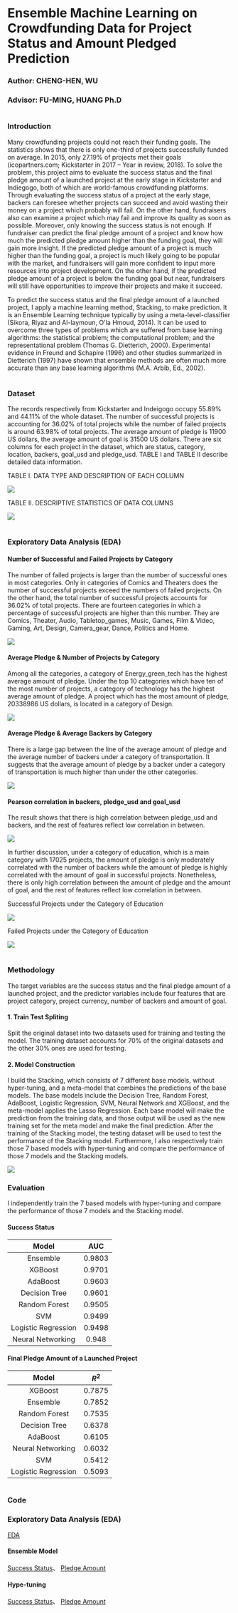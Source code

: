 # Ensemble Machine Learning on Crowdfunding Data for Project Status and Amount Pledged Prediction
### Author: CHENG-HEN, WU
### Advisor: FU-MING, HUANG Ph.D
#  
### Introduction
Many crowdfunding projects could not reach their funding goals. The statistics shows that there is only one-third of projects successfully funded on average. In 2015, only 27.19% of projects met their goals (icopartners.com; Kickstarter in 2017 – Year in review, 2018). To solve the problem, this project aims to evaluate the success status and the final pledge amount of a launched project at the early stage in Kickstarter and Indiegogo, both of which are world-famous crowdfunding platforms. Through evaluating the success status of a project at the early stage, backers can foresee whether projects can succeed and avoid wasting their money on a project which probably will fail. On the other hand, fundraisers also can examine a project which may fail and improve its quality as soon as possible. Moreover, only knowing the success status is not enough. If fundraiser can predict the final pledge amount of a project and know how much the predicted pledge amount higher than the funding goal, they will gain more insight. If the predicted pledge amount of a project is much higher than the funding goal, a project is much likely going to be popular with the market, and fundraisers will gain more confident to input more resources into project development. On the other hand, if the predicted pledge amount of a project is below the funding goal but near, fundraisers will still have opportunities to improve their projects and make it succeed.
  
To predict the success status and the final pledge amount of a launched project, I apply a machine learning method, Stacking, to make prediction. It is an Ensemble Learning technique typically by using a meta-level-classifier (Sikora, Riyaz and Al-laymoun, O'la Hmoud, 2014). It can be used to overcome three types of problems which are suffered from base learning algorithms: the statistical problem; the computational problem; and the representational problem (Thomas G. Dietterich, 2000). Experimental evidence in Freund and Schapire (1996) and other studies summarized in Dietterich (1997) have shown that ensemble methods are often much more accurate than any base learning algorithms (M.A. Arbib, Ed., 2002).
#  
### Dataset
The records respectively from Kickstarter and Indeigogo occupy 55.89% and 44.11% of the whole dataset. The number of successful projects is accounting for 36.02% of total projects while the number of failed projects is around 63.98% of total projects. The average amount of pledge is 11900 US dollars, the average amount of goal is 31500 US dollars. There are six columns for each project in the dataset, which are status, category, location, backers, goal_usd and pledge_usd. TABLE I and TABLE II describe detailed data information.

TABLE I. DATA TYPE AND DESCRIPTION OF EACH COLUMN
<p align="left">
  <img src="https://github.com/albert0796/MachineLearning/blob/master/Paper_CrowdFunding/data/DATA%20TYPE%20AND%20DESCRIPTION%20OF%20EACH%20COLUMN.png">
<p>

TABLE II. DESCRIPTIVE STATISTICS OF DATA COLUMNS
<p align="left">
  <img src="https://github.com/albert0796/MachineLearning/blob/master/Paper_CrowdFunding/data/TABLE%20II.%20DESCRIPTIVE%20STATISTICS%20OF%20DATA%20COLUMNS.png">
<p>

#
### Exploratory Data Analysis (EDA)
#### Number of Successful and Failed Projects by Category   
The number of failed projects is larger than the number of successful ones in most categories. Only in categories of Comics and Theaters does the number of successful projects exceed the numbers of failed projects. On the other hand, the total number of successful projects accounts for 36.02% of total projects. There are fourteen categories in which a percentage of successful projects are higher than this number. They are Comics, Theater, Audio, Tabletop_games, Music, Games, Film & Video, Gaming, Art, Design, Camera_gear, Dance, Politics and Home.
<p align="left">
  <img src="https://github.com/albert0796/MachineLearning/blob/master/Paper_CrowdFunding/data/Number%20of%20Successful%20and%20Failed%20Projects%20by%20Category.png">
<p>

#### Average Pledge & Number of Projects by Category
Among all the categories, a category of Energy_green_tech has the highest average amount of pledge. Under the top 10 categories which have ten of the most number of projects, a category of technology has the highest average amount of pledge. A project which has the most amount of pledge, 20338986 US dollars, is located in a category of Design.
<p align="left">
  <img src="https://github.com/albert0796/MachineLearning/blob/master/Paper_CrowdFunding/data/Average%20Pledge%20%26%20Number%20of%20Projects%20by%20Category.png">
<p>

#### Average Pledge & Average Backers by Category
There is a large gap between the line of the average amount of pledge and the average number of backers under a category of transportation. It suggests that the average amount of pledge by a backer under a category of transportation is much higher than under the other categories.
<p align="left">
  <img src="https://github.com/albert0796/MachineLearning/blob/master/Paper_CrowdFunding/data/Average%20Pledge%20%26%20Average%20Backers%20by%20Category.png">
<p>

#### Pearson correlation in backers, pledge_usd and goal_usd
The result shows that there is high correlation between pledge_usd and backers, and the rest of features reflect low correlation in between.
<p align="left">
  <img src="https://github.com/albert0796/MachineLearning/blob/master/Paper_CrowdFunding/data/Pearson%20correlation%20in%20backers%2C%20pledge_usd%20and%20goal_usd.png">
<p>
In further discussion, under a category of education, which is a main category with 17025 projects, the amount of pledge is only moderately correlated with the number of backers while the amount of pledge is highly correlated with the amount of goal in successful projects. Nonetheless, there is only high correlation between the amount of pledge and the amount of goal, and the rest of features reflect low correlation in between.

Successful Projects under the Category of Education</div>
<p align="left">
  <img src="https://github.com/albert0796/MachineLearning/blob/master/Paper_CrowdFunding/data/Pearson%20Correlation%20in%20Features%20in%20Successful%20Projects%20under%20the%20Category%20of%20Education.png">
<p>

Failed Projects under the Category of Education
<p align="left">
  <img src="https://github.com/albert0796/MachineLearning/blob/master/Paper_CrowdFunding/data/Pearson%20Correlation%20in%20Features%20in%20Failed%20Projects%20under%20the%20Category.png">
<p>

#
### Methodology
The target variables are the success status and the final pledge amount of a launched project, and the predictor variables include four features that are project category, project currency, number of backers and amount of goal. 
#### 1. Train Test Spliting
Split the original dataset into two datasets used for training and testing the model. The training dataset accounts for 70% of the original datasets and the other 30% ones are used for testing. 
#### 2. Model Construction
I build the Stacking, which consists of 7 different base models, without hyper-tuning, and a meta-model that combines the predictions of the base models. The base models include the Decision Tree, Random Forest, AdaBoost, Logistic Regression, SVM, Neural Network and XGBoost, and the meta-model applies the Lasso Regression. Each base model will make the prediction from the training data, and those output will be used as the new training set for the meta model and make the final prediction. After the training of the Stacking model, the testing dataset will be used to test the performance of the Stacking model. Furthermore, I also respectively train those 7 based models with hyper-tuning and compare the performance of those 7 models and the Stacking models. 
<p align="left">
  <img src="https://github.com/albert0796/MachineLearning/blob/master/Paper_CrowdFunding/data/stacking.png">
<p>
  
### Evaluation
I independently train the 7 based models with hyper-tuning and compare the performance of those 7 models and the Stacking model.
#### Success Status
| Model | AUC |
| :----:| :----: |
| Ensemble | 0.9803 |
| XGBoost | 0.9701 |
| AdaBoost | 0.9603 |
| Decision Tree | 0.9601 |
| Random Forest | 0.9505 |
| SVM | 0.9499 |
| Logistic Regression | 0.9498 |
| Neural Networking | 0.948 |
#### Final Pledge Amount of a Launched Project
| Model | $R^{2}$ |
| :----: | :----: |
| XGBoost | 0.7875 |
| Ensemble | 0.7852 |
| Random Forest | 0.7535 |
| Decision Tree | 0.6378 |
| AdaBoost | 0.6105 |
| Neural Networking |0.6032 |
| SVM | 0.5412 |
| Logistic Regression | 0.5093 |
#
### Code
### Exploratory Data Analysis (EDA)
[EDA](https://github.com/albert0796/MachineLearning/blob/master/Paper_CrowdFunding/code/EDA.ipynb)
#### Ensemble Model
[Success Status](https://github.com/albert0796/MachineLearning/blob/master/Paper_CrowdFunding/code/ensemble_status.ipynb)、
[Pledge Amount](https://github.com/albert0796/MachineLearning/blob/master/Paper_CrowdFunding/code/ensemble_status.ipynb)
#### Hype-tuning
[Success Status](https://github.com/albert0796/MachineLearning/blob/master/Paper_CrowdFunding/code/hypertune_status.ipynb)、
[Pledge Amount](https://github.com/albert0796/MachineLearning/blob/master/Paper_CrowdFunding/code/hypertune_status.ipynb)




